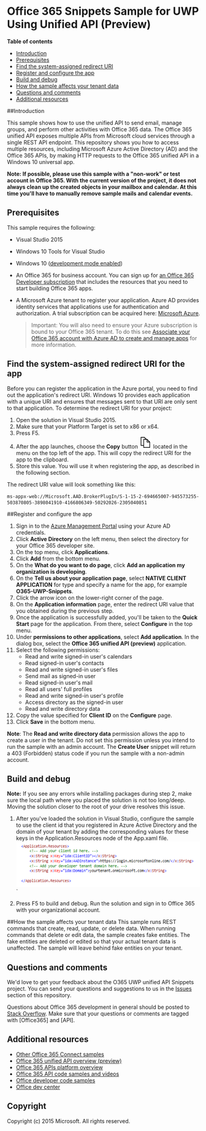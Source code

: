 # Office 365 Snippets Sample for UWP Using Unified API (Preview)

**Table of contents**

* [Introduction](#introduction)
* [Prerequisites](#prerequisites)
* [Find the system-assigned redirect URI](#redirect)
* [Register and configure the app](#register)
* [Build and debug](#build)
* [How the sample affects your tenant data](#how-the-sample-affects-your-tenant-data)
* [Questions and comments](#questions)
* [Additional resources](#additional-resources)

<a name="introduction"></a>
##Introduction

This sample shows how to use the unified API to send email, manage groups, and perform other activities with Office 365 data.
The Office 365 unified API exposes multiple APIs from Microsoft cloud services through a single REST API endpoint. This repository shows you how to access multiple resources, including Microsoft Azure Active Directory (AD) and the Office 365 APIs, by making HTTP requests to the Office 365 unified API in a Windows 10 universal app. 


**Note: If possible, please use this sample with a "non-work" or test account in Office 365. With the current version of the project, it does not always clean up the created objects in your mailbox and calendar. At this time you'll have to manually remove sample mails and calendar events.**  


<a name="prerequisites"></a>
## Prerequisites ##

This sample requires the following:  
  * Visual Studio 2015  
  * Windows 10 Tools for Visual Studio
  * Windows 10 ([development mode enabled](https://msdn.microsoft.com/library/windows/apps/xaml/dn706236.aspx))
  * An Office 365 for business account. You can sign up for [an Office 365 Developer subscription](https://msdn.microsoft.com/en-us/office/office365/howto/setup-development-environment#bk_Office365Account) that includes the resources that you need to start building Office 365 apps.
  * A Microsoft Azure tenant to register your application. Azure AD provides identity services that applications use for authentication and authorization. A trial subscription can be acquired here: [Microsoft Azure](https://account.windowsazure.com/SignUp).

     > Important: You will also need to ensure your Azure subscription is bound to your Office 365 tenant. To do this see [Associate your Office 365 account with Azure AD to create and manage apps](https://msdn.microsoft.com/en-us/office/office365/howto/setup-development-environment#bk_CreateAzureSubscription) for more information.
      

<a name="redirect"></a>
## Find the system-assigned redirect URI for the app

Before you can register the application in the Azure portal, you need to find out the application's redirect URI.  Windows 10 provides each application with a unique URI and ensures that messages sent to that URI are only sent to that application.  To determine the redirect URI for your project:

1. Open the solution in Visual Studio 2015. 
2. Make sure that your Platform Target is set to x86 or x64.
3. Press F5.
4. After the app launches, choose the **Copy** button ![alt text](/readme-images/copy_icon.png) located in the menu on the top left of the app. This will copy the redirect URI for the app to the clipboard. 
5. Store this value. You will use it when registering the app, as described in the following section. 


The redirect URI value will look something like this:
```
ms-appx-web://Microsoft.AAD.BrokerPlugIn/S-1-15-2-694665007-945573255-503870805-3898041910-4166806349-50292026-2305040851
```


<a name="register"></a>
##Register and configure the app

1.	Sign in to the [Azure Management Portal](http://aka.ms/i5b8dz) using your Azure AD credentials.
2.	Click **Active Directory** on the left menu, then select the directory for your Office 365 developer site.
3.	On the top menu, click **Applications**.
4.	Click **Add** from the bottom menu.
5.	On the **What do you want to do page**, click **Add an application my organization is developing**.
6.	On the **Tell us about your application page**, select **NATIVE CLIENT APPLICATION** for type and specify a name for the app, for example **O365-UWP-Snippets**.
7.	Click the arrow icon on the lower-right corner of the page.
8.	On the **Application information** page, enter the redirect URI value that you obtained during the previous step.
9.	Once the application is successfully added, you'll be taken to the **Quick Start** page for the application. From there, select **Configure** in the top menu.
10.	Under **permissions to other applications**, select **Add application**. In the dialog box, select the **Office 365 unified API (preview)** application. 
11.	Select the following permissions: 
	* Read and write signed-in user's calendars
	* Read signed-in user's contacts
	* Read and write signed-in user's files
	* Send mail as signed-in user
	* Read signed-in user's mail
	* Read all users' full profiles
	* Read and write signed-in user's profile
	* Access directory as the signed-in user
	* Read and write directory data
12.	Copy the value specified for **Client ID** on the **Configure** page.
13.	Click **Save** in the bottom menu.

**Note**: The **Read and write directory data** permission allows the app to create a user in the tenant. Do not set this permission unless you intend to run the sample with an admin account. The **Create User** snippet will return a 403 (Forbidden) status code if you run the sample with a non-admin account.

<a name="build"></a>
## Build and debug ##

**Note:** If you see any errors while installing packages during step 2, make sure the local path where you placed the solution is not too long/deep. Moving the solution closer to the root of your drive resolves this issue.

1. After you've loaded the solution in Visual Studio, configure the sample to use the client id that you registered in Azure Active Directory and the domain of your tenant by adding the corresponding values for these keys in the Application.Resources node of the App.xaml file.
![Office 365 UWP unified API snippets sample](/readme-images/ClientTenant.png "Client ID value in App.xaml file")`

2. Press F5 to build and debug. Run the solution and sign in to Office 365 with your organizational account.

<a name="#how-the-sample-affects-your-tenant-data"></a>
##How the sample affects your tenant data
This sample runs REST commands that create, read, update, or delete data. When running commands that delete or edit data, the sample creates fake entities. The fake entities are deleted or edited so that your actual tenant data is unaffected. The sample will leave behind fake entities on your tenant.

<a name="questions"></a>
## Questions and comments

We'd love to get your feedback about the O365 UWP unified API Snippets project. You can send your questions and suggestions to us in the [Issues](https://github.com/OfficeDev/O365-UWP-Unified-API-Snippets/issues) section of this repository.

Questions about Office 365 development in general should be posted to [Stack Overflow](http://stackoverflow.com/questions/tagged/Office365+API). Make sure that your questions or comments are tagged with [Office365] and [API].

<a name="additional-resources"></a>
## Additional resources ##

- [Other Office 365 Connect samples](https://github.com/OfficeDev?utf8=%E2%9C%93&query=-Connect)
- [Office 365 unified API overview (preview)](https://msdn.microsoft.com/en-us/office/office365/howto/office-365-unified-api-overview)
- [Office 365 APIs platform overview](https://msdn.microsoft.com/office/office365/howto/platform-development-overview)
- [Office 365 API code samples and videos](https://msdn.microsoft.com/office/office365/howto/starter-projects-and-code-samples)
- [Office developer code samples](http://dev.office.com/code-samples)
- [Office dev center](http://dev.office.com/)


## Copyright
Copyright (c) 2015 Microsoft. All rights reserved.


